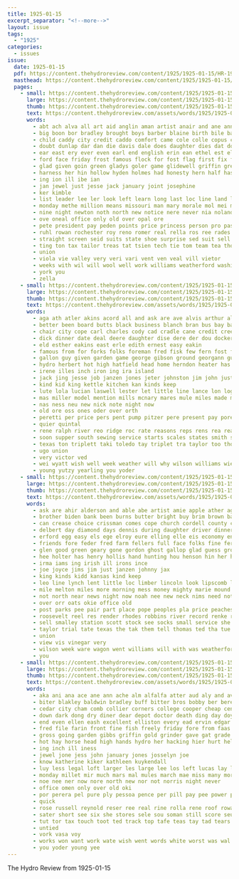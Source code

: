 ```yaml
---
title: 1925-01-15
excerpt_separator: "<!--more-->"
layout: issue
tags:
  - "1925"
categories:
  - issues
issue:
  date: 1925-01-15
  pdf: https://content.thehydroreview.com/content/1925/1925-01-15/HR-1925-01-15.pdf
  masthead: https://content.thehydroreview.com/content/1925/1925-01-15/masthead/HR-1925-01-15.jpg
  pages:
    - small: https://content.thehydroreview.com/content/1925/1925-01-15/small/HR-1925-01-15-01.jpg
      large: https://content.thehydroreview.com/content/1925/1925-01-15/large/HR-1925-01-15-01.jpg
      thumb: https://content.thehydroreview.com/content/1925/1925-01-15/thumbnails/HR-1925-01-15-01.jpg
      text: https://content.thehydroreview.com/assets/words/1925/1925-01-15/HR-1925-01-15-01.txt
      words:
        - abt ach alva all art aid anglin aman artist anair and ane anna alexander ager adkins alan ath alo ago allen are age
        - big boon bor bradley brought boys barber blaine birth bile bas best boden board binge born blaze branson boy bill brief ball brings been bree bridge bea bing bout brother but basket buy brand
        - child caddy city credit caddo comfort came cole colle copus catherine comes claas car clever cameron christian cast cron clinton corners chaplain church chaney chapel con
        - doubt dunlap dar dan die davis dale does daughter dies dat dover deal doing don dame dinner dome ditmore day death dence
        - ear east ery ever even earl end english erin ean ethel est ell elle elf
        - ford face friday frost famous flock for fost flag first fix farm fam fin fine few felton from foot felt
        - glad given goin green gladys goler game glidewell griffin gregg gilchrist golf geary grade greet getting gone going
        - harness her hin hollow hyden holmes had honesty hern half has hong hens held henry hydro hall hensley hen hart hinton hamilton hatfield hout him harold hold hugo home hoxie
        - ing ion ill ibe ian
        - jan jewel just jesse jack january joint josephine
        - ker kimble
        - list leader lee ler look left learn long last loc line land law lie light lura little lin lay lorene league lake large lill lucile luck lamar links
        - monday methe million means missouri man mary morale mol mei med made miller min most mock may mabel main mile more marguerite mckay much morning march morn matter mura mattie
        - nine night newton noth north new notice nere never nia noland nina nor now near nicely nee not nims
        - ove oneal office only old over opal ore
        - pete president pay peden points price princess person pro pass pot pounds persons pleasant poke pere pen post public port poi past parmer pone
        - ruhl rowan rochester roy reno romer real rella ros ree rades radio run road ridenour reola romero rem register render rae rell razor
        - straight screen seid suits state shoe surprise sed suit sell speak score saturday second struck she seen shown sale sit six souther stretch sal subject shawnee star service smit stong see south sermons street said safe singer story sam such school senator sunday serene smith samples speaker states salary
        - ting ton tax tailor treas tat tsien tech tie tom team tea thomas town tary tast taken ted trom the tor teas than tones tur
        - union
        - viola vie valley very veri vari vent ven veal vill vietor
        - weeks with wil will wool well work williams weatherford washita week west warden won wedding walter why worth weems way wife while worthy world was
        - york you
        - zella
    - small: https://content.thehydroreview.com/content/1925/1925-01-15/small/HR-1925-01-15-02.jpg
      large: https://content.thehydroreview.com/content/1925/1925-01-15/large/HR-1925-01-15-02.jpg
      thumb: https://content.thehydroreview.com/content/1925/1925-01-15/thumbnails/HR-1925-01-15-02.jpg
      text: https://content.thehydroreview.com/assets/words/1925/1925-01-15/HR-1925-01-15-02.txt
      words:
        - aga ath atler akins acord all and ask are ave alvis arthur alexander able anna arline alva andrew
        - better been board butts black business blanch bran bus bay banks best bin box bank bak ben brown barber browne buggy bryan baby busi boschert
        - chair city cope carl charles cody cad cradle cane credit cree cartwright cash caller colts class cheney christ can carolina car chin cattle came chi chic common call coffee cook clerk chas cotton cream creek
        - dick dinner date deal deere daughter dise dere der dou dockery ditmore day
        - eld esther eakins east erle edith ernest easy eakin
        - famous from for forks folks foreman fred fisk few fern fost farm friday fry fresh first furnish frank freda
        - gallon guy given garden game george gibson ground georgann guest gon gift gerr graney green gui glad good german gath goods
        - hydro herbert hot high hatfield head home herndon heater has herman heard henry helena harry honor hands had horse her hinton hobbs halls
        - irene illes inch iron ing ira island
        - jack jing jesse job janzen jones jeter johnston jim john just jan
        - kind kid king kettle kitchen kan kinds keep
        - lute lola lucian laswell lester let little line lance lon logan len lunch lister last lynn
        - mas miller model mention mills mcnary mares mule miles made mil meals man mar mules mcbride miss march monday many maiz merry mare mildred mond morning milk mower morgan mac mile moline mir maud martha much
        - nas ness neu new nick note night now
        - old ore oss ones oder over orth
        - peretti per price pers pent pump pitzer pere present pay pore public potter past packard place pete pleasant pire pope peers pure phelps pepe perse poet
        - quier quintal
        - rene ralph river reo ridge roc rate reasons reps rens rea read role ree round retcher red ray radio roy rel ravens roan row rop
        - soon supper south sewing service starts scales states smith store stock save set steer stone square state still star sona sunday school she simmons span sams sor story sas side spring sale springs sell shown sudan scott sam stay spore see shields smooth sea stand six shine singer shape saturday spain son sister
        - texas ton triplett taki toledo tay triplet tra taylor too thomas thor thelma tooth than the table
        - ugo union
        - very victor ved
        - wei wyatt wish well week weather will why wilson williams wie white was ward wilma ware wife welcome west while wash western walter worley with
        - young yutzy yearling you yoder
    - small: https://content.thehydroreview.com/content/1925/1925-01-15/small/HR-1925-01-15-03.jpg
      large: https://content.thehydroreview.com/content/1925/1925-01-15/large/HR-1925-01-15-03.jpg
      thumb: https://content.thehydroreview.com/content/1925/1925-01-15/thumbnails/HR-1925-01-15-03.jpg
      text: https://content.thehydroreview.com/assets/words/1925/1925-01-15/HR-1925-01-15-03.txt
      words:
        - ask are ahir alderson and able abe artist amie apple ather ago all alva avery
        - brother biden bank been burns butter bright buy brim brown bate bro bee bartgis best beans brand brogan brass bottom better baby boston boards bolls box both boy buyers but back
        - can crease choice crissman comes cope church cordell county call cot colony coy coffee clyde claney courts chronic care city clinton car cane carl clock corn come con cronk
        - delbert day diamond days dennis during daughter driver dinner dau date desire deputy death
        - erford egg easy els ege elroy eure elling elle eis economy end every
        - friends fore feder fred farm fellers full face folks fine fer fort fair ford first frost falls firm feller filling for foreman from friday fee few
        - glen good green geary gone gordon ghost gallop glad guess grover gallon gas guest grain goose grade
        - hee holter has henry hollis hand hunting hou henson hin her hasbrook him hatfield hinton halls hope husband half house hoy home harry hydro
        - irma iams ing irish ill irons ince
        - joe joyce jims jim just janzen johnny jax
        - king kinds kidd kansas kind keep
        - leo line lynch lent little loc limber lincoln look lipscomb last loss lamotte large left lat lilly los loan like lige lookeba lloyd
        - mile melton miles more morning mess money mighty marie mound mill mince march magnolia moore may monday man mon
        - not north near news night now noah nee new neck nims need noth
        - over orr oats okie office old
        - post parks pee pair part place pope peoples pla price peaches pepe people palm pastor
        - roosevelt reel res render rhodes robbins river record renke ross recker reno roy run reps reynolds ree ruhl real ruth rise ren route
        - sell smalley station scott stock see socks small service she store sister seger sweet street saturday sellar star sir still sick sack set son sunday seen shipman special sana sch sun sale sad soon send
        - taylor trial tate texas the tak them tell thomas ted tha tue takes tates trip ton twa treat town
        - union
        - view vis vinegar very
        - wilson week ware wagon went williams will with was weatherford world watch wife wash win write work weeks washington warrner well worth want wide
        - you
    - small: https://content.thehydroreview.com/content/1925/1925-01-15/small/HR-1925-01-15-04.jpg
      large: https://content.thehydroreview.com/content/1925/1925-01-15/large/HR-1925-01-15-04.jpg
      thumb: https://content.thehydroreview.com/content/1925/1925-01-15/thumbnails/HR-1925-01-15-04.jpg
      text: https://content.thehydroreview.com/assets/words/1925/1925-01-15/HR-1925-01-15-04.txt
      words:
        - aka ani ana ace ane ann ache alm alfalfa atter aud aly and ave ale all aim aker adkins angeles ake are
        - biter blakley baldwin bradley buff bitter bros bobby ber bere bale bull bue bis boston both business bob bea but begun bankers bars
        - cedar city cham comb collier corners college cooper cheap cen cate came coles cold come case choice cockerel clock captain clinton copus creel cotton
        - down dark dong dry diner dear depot doctor death ding day doy diogo doe done due
        - end even ellen eash excellent elliston every ead ervin edgar ery elsie ethel ellens eichelberger ene era
        - fred file farin front fine fish freely friday fore from faas falling floyd fees fresh farm fly frank for francisco
        - gross going garden gibbs griffin gold grinder gave gat grade german gordon good gue goods goes
        - hot hay horse head high hands hydro her hacking hier hurt held hour haul husband hack harness honor has how hope hugh had
        - ing inch ill iness
        - jewel jone jess john january jones josselyn joe
        - know katherine kiker kathleen kuykendall
        - luy less legal loft larger les large lee los left lucas lay letter long like lat lookeba lose let law living
        - monday millet mir much mars mal mules march mae miss many more miles mare mary moy must might made maize mere may man morning merica milk
        - noe nee ner now nore north new nor not norris night never
        - office omen only over old oki
        - por perera pel pure ply pessoa pence per pill pay pee power post persons pees pues pere paas part pate paul press place people pain
        - quick
        - rose russell reynold reser ree real rine rolla rene roof rowan redington revolt rue reber route rail rhode reside rock
        - sater short see six she stores sele sou soman still score seuss sunda sewing sun size span son sale smiley sand sickles stare store sunday seed seep side single sae shoulder speedy scott stock saturday school san say setting
        - tut tor tax touch toot ted track top tafe teas tay tad tears them tena tater tree toe tim the than tie tat trom
        - untied
        - vork vasa voy
        - works won want work wate wish went words white worst was wal week west water wry weatherford wilson well wife wind write walk will with wil
        - you yoder young yee
---
```


The Hydro Review from 1925-01-15

<!--more-->

